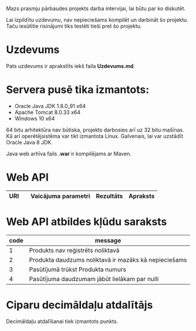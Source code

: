 Mazs prasmju pārbaudes projekts darba intervijai, lai būtu par ko diskutēt.

Lai izpildītu uzdevumu, nav nepieciešams kompilēt un darbināt šo projektu. Taču iesūtītie risinājumi tiks testēti tieši pret šo projektu.

# Uzdevums
Pats uzdevums ir aprakstīts iekš faila **Uzdevums.md**.

# Servera pusē tika izmantots:
- Oracle Java JDK 1.8.0_91 x64
- Apache Tomcat 8.0.33 x64
- Windows 10 x64

64 bitu arhitektūra nav būtiska, projekts darbosies arī uz 32 bitu mašīnas. Kā arī operētējsistēma var tikt izmantota Linux. Galvenais, lai var uzstādīt Oracle Java 8 JDK.

Java web arhīva fails **.war** ir kompilējams ar Maven.

# Web API
| URI | | Vaicājuma parametri | Rezultāts | Apraksts |
| --- | --- | --- | --- | --- |

# Web API atbildes kļūdu saraksts
| code | message |
| --- | --- |
| 1 | Produkts nav reģistrēts noliktavā |
| 2 | Produkta daudzums noliktavā ir mazāks kā nepieciešams |
| 3 | Pasūtījumā trūkst Produkta numurs |
| 4 | Pasūtījuma daudzumam jābūt lielākam par nulli |

# Ciparu decimāldaļu atdalītājs
Decimāldaļu atdalīšanai tiek izmantots punkts.

